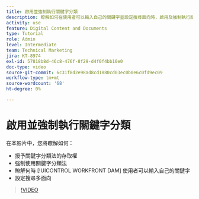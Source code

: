 ```yaml
---
title: 啟用並強制執行關鍵字分類
description: 瞭解如何在使用者可以輸入自己的關鍵字並設定搜尋面向時，啟用及強制執行關鍵字分類法 [!UICONTROL WORKFRONT DAM].
activity: use
feature: Digital Content and Documents
type: Tutorial
role: Admin
level: Intermediate
team: Technical Marketing
jira: KT-8974
exl-id: 57818b8d-46c8-476f-8f29-d4f0f4bb10e0
doc-type: video
source-git-commit: 6c31f8d2e98ad8cd1880cd03ec0b0e6c0fd9ec09
workflow-type: tm+mt
source-wordcount: '68'
ht-degree: 0%

---
```


# 啟用並強制執行關鍵字分類

在本影片中，您將瞭解如何：

* 授予關鍵字分類法的存取權
* 強制使用關鍵字分類法
* 瞭解何時 [!UICONTROL WORKFRONT DAM] 使用者可以輸入自己的關鍵字
* 設定搜尋多面向

>[!VIDEO](https://video.tv.adobe.com/v/335237/?quality=12&learn=on)
